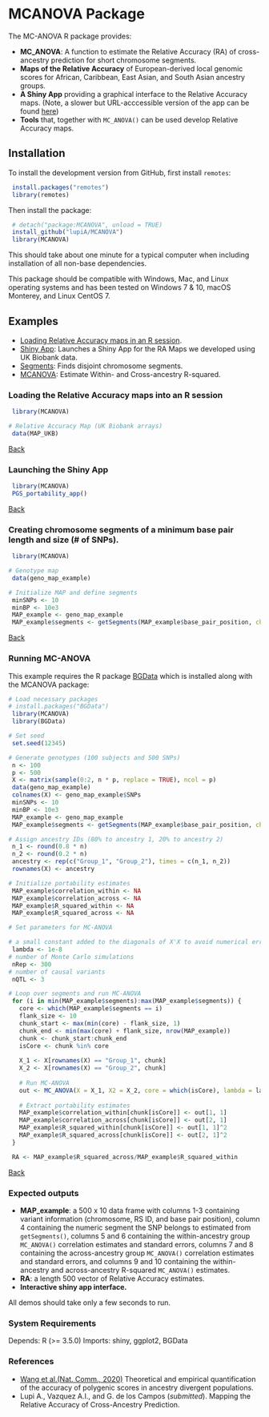 # MCANOVA Package

The MC-ANOVA R package provides:
  
  - **MC_ANOVA**: A function to estimate the Relative Accuracy (RA) of cross-ancestry prediction for short chromosome segments.
  - **Maps of the Relative Accuracy** of European-derived local genomic scores for African, Caribbean, East Asian, and South Asian ancestry groups.
  - **A Shiny App** providing a graphical interface to the Relative Accuracy maps. (Note, a slower but URL-acccessible version of the app can be found [here](https://lupia.github.io/Cross-Ancestry-Portability/))
  - **Tools** that, together with `MC_ANOVA()` can be used develop Relative Accuracy maps.

## Installation

To install the development version from GitHub, first install `remotes`: 
```r 
 install.packages("remotes")
 library(remotes)
```
   
Then install the package:
```r
 # detach("package:MCANOVA", unload = TRUE)
 install_github("lupiA/MCANOVA")
 library(MCANOVA)
```
This should take about one minute for a typical computer when including installation of all non-base dependencies.

This package should be compatible with Windows, Mac, and Linux operating systems and has been tested on Windows 7 & 10, macOS Monterey, and Linux CentOS 7.

<div id="MENUE" />

 
## Examples

 - [Loading Relative Accuracy maps in an R session](#DATA).
 - [Shiny App](#APP): Launches a Shiny App for the RA Maps we developed using UK Biobank data.
 - [Segments](#SEGMENTS): Finds disjoint chromosome segments.
 - [MCANOVA](#MCANOVA): Estimate Within- and Cross-ancestry R-squared.



<div id="DATA" />
  
### Loading the Relative Accuracy maps into an R session

```r
 library(MCANOVA)

# Relative Accuracy Map (UK Biobank arrays)
 data(MAP_UKB)
```

[Back](#MENUE)

   

<div id="APP" />


### Launching the Shiny App

```r
 library(MCANOVA)
 PGS_portability_app()
```

[Back](#MENUE)



<div id="SEGMENTS" />


### Creating chromosome segments of a minimum base pair length and size (# of SNPs).


```r
 library(MCANOVA)

# Genotype map
 data(geno_map_example)

# Initialize MAP and define segments
 minSNPs <- 10
 minBP <- 10e3
 MAP_example <- geno_map_example
 MAP_example$segments <- getSegments(MAP_example$base_pair_position, chr = MAP_example$chromosome, minBPSize = minBP, minSize = minSNPs, verbose = TRUE)

```


[Back](#MENUE)



<div id="MCANOVA" />


### Running MC-ANOVA 


This example requires the R package [BGData](https://github.com/QuantGen/BGData/tree/master) which is installed along with the MCANOVA package:

```r
# Load necessary packages
# install.packages("BGData")
 library(MCANOVA)
 library(BGData)

# Set seed
 set.seed(12345)

# Generate genotypes (100 subjects and 500 SNPs)
 n <- 100
 p <- 500
 X <- matrix(sample(0:2, n * p, replace = TRUE), ncol = p)
 data(geno_map_example)
 colnames(X) <- geno_map_example$SNPs
 minSNPs <- 10
 minBP <- 10e3
 MAP_example <- geno_map_example
 MAP_example$segments <- getSegments(MAP_example$base_pair_position, chr = MAP_example$chromosome, minBPSize = minBP, minSize = minSNPs, verbose = TRUE)

# Assign ancestry IDs (80% to ancestry 1, 20% to ancestry 2)
 n_1 <- round(0.8 * n)
 n_2 <- round(0.2 * n)
 ancestry <- rep(c("Group_1", "Group_2"), times = c(n_1, n_2))
 rownames(X) <- ancestry

# Initialize portability estimates
 MAP_example$correlation_within <- NA
 MAP_example$correlation_across <- NA
 MAP_example$R_squared_within <- NA
 MAP_example$R_squared_across <- NA

# Set parameters for MC-ANOVA

# a small constant added to the diagonals of X'X to avoid numerical errors when some SNPs are in perfect LD
 lambda <- 1e-8
# number of Monte Carlo simulations
 nRep <- 300
# number of causal variants
 nQTL <- 3

# Loop over segments and run MC-ANOVA
 for (i in min(MAP_example$segments):max(MAP_example$segments)) {
   core <- which(MAP_example$segments == i)
   flank_size <- 10
   chunk_start <- max(min(core) - flank_size, 1)
   chunk_end <- min(max(core) + flank_size, nrow(MAP_example))
   chunk <- chunk_start:chunk_end
   isCore <- chunk %in% core
  
   X_1 <- X[rownames(X) == "Group_1", chunk]
   X_2 <- X[rownames(X) == "Group_2", chunk]
  
   # Run MC-ANOVA
   out <- MC_ANOVA(X = X_1, X2 = X_2, core = which(isCore), lambda = lambda, nQTL = nQTL, nRep = nRep)
  
   # Extract portability estimates
   MAP_example$correlation_within[chunk[isCore]] <- out[1, 1]
   MAP_example$correlation_across[chunk[isCore]] <- out[2, 1]
   MAP_example$R_squared_within[chunk[isCore]] <- out[1, 1]^2
   MAP_example$R_squared_across[chunk[isCore]] <- out[2, 1]^2
 }

 RA <- MAP_example$R_squared_across/MAP_example$R_squared_within
```

[Back](#MENUE)

### Expected outputs

  - **MAP_example**: a 500 x 10 data frame with columns 1-3 containing variant information (chromosome, RS ID, and base pair position), column 4 containing the numeric segment the SNP belongs to estimated from `getSegments()`, columns 5 and 6 containing the within-ancestry group `MC_ANOVA()` correlation estimates and standard errors, columns 7 and 8 containing the across-ancestry group `MC_ANOVA()` correlation estimates and standard errors, and columns 9 and 10 containing the within-ancestry and across-ancestry R-squared `MC_ANOVA()` estimates.
  - **RA**: a length 500 vector of Relative Accuracy estimates.
  - **Interactive shiny app interface.**

All demos should take only a few seconds to run.

### System Requirements

Depends:
    R (>= 3.5.0)
Imports:
  shiny,
  ggplot2,
  BGData

### References

- [Wang et al.(Nat. Comm., 2020)](https://www.nature.com/articles/s41467-020-17719-y) Theoretical and empirical quantification of the accuracy of polygenic scores in ancestry divergent populations. 
- Lupi A., Vazquez A.I., and G. de los Campos (*submitted*). Mapping the Relative Accuracy of Cross-Ancestry Prediction.

